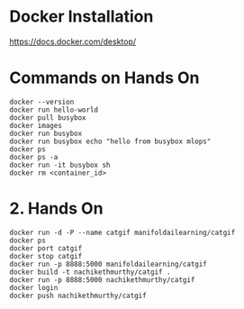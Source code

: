 # Docker Installation

https://docs.docker.com/desktop/

# Commands on Hands On

```
docker --version
docker run hello-world
docker pull busybox
docker images
docker run busybox
docker run busybox echo "hello from busybox mlops"
docker ps
docker ps -a
docker run -it busybox sh
docker rm <container_id>
```

# 2. Hands On


```
docker run -d -P --name catgif manifoldailearning/catgif
docker ps
docker port catgif
docker stop catgif
docker run -p 8888:5000 manifoldailearning/catgif
docker build -t nachikethmurthy/catgif .
docker run -p 8888:5000 nachikethmurthy/catgif
docker login
docker push nachikethmurthy/catgif
```

